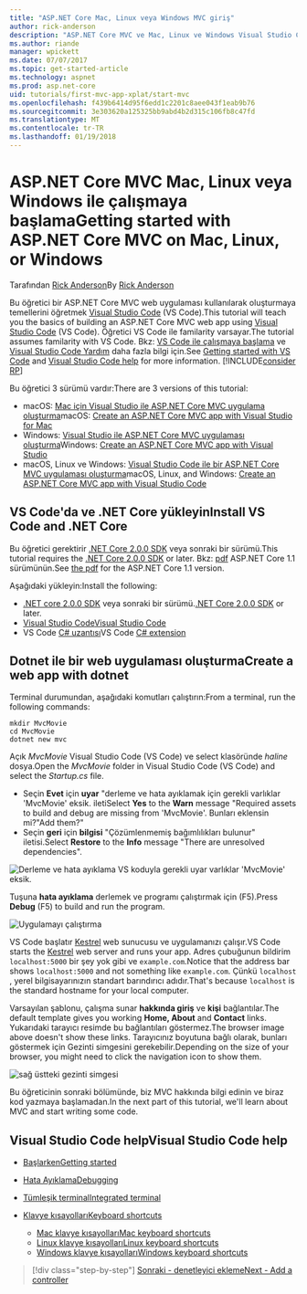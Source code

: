 ```yaml
---
title: "ASP.NET Core Mac, Linux veya Windows MVC giriş"
author: rick-anderson
description: "ASP.NET Core MVC ve Mac, Linux ve Windows Visual Studio Code ile çalışmaya başlama"
ms.author: riande
manager: wpickett
ms.date: 07/07/2017
ms.topic: get-started-article
ms.technology: aspnet
ms.prod: asp.net-core
uid: tutorials/first-mvc-app-xplat/start-mvc
ms.openlocfilehash: f439b6414d95f6edd1c2201c8aee043f1eab9b76
ms.sourcegitcommit: 3e303620a125325bb9abd4b2d315c106fb8c47fd
ms.translationtype: MT
ms.contentlocale: tr-TR
ms.lasthandoff: 01/19/2018
---
```

# <a name="getting-started-with-aspnet-core-mvc--on-mac-linux-or-windows"></a><span data-ttu-id="be544-103">ASP.NET Core MVC Mac, Linux veya Windows ile çalışmaya başlama</span><span class="sxs-lookup"><span data-stu-id="be544-103">Getting started with ASP.NET Core MVC  on Mac, Linux, or Windows</span></span>

<span data-ttu-id="be544-104">Tarafından [Rick Anderson](https://twitter.com/RickAndMSFT)</span><span class="sxs-lookup"><span data-stu-id="be544-104">By [Rick Anderson](https://twitter.com/RickAndMSFT)</span></span>

<span data-ttu-id="be544-105">Bu öğretici bir ASP.NET Core MVC web uygulaması kullanılarak oluşturmaya temellerini öğretmek [Visual Studio Code](https://code.visualstudio.com) (VS Code).</span><span class="sxs-lookup"><span data-stu-id="be544-105">This tutorial will teach you the basics of building an ASP.NET Core MVC web app using [Visual Studio Code](https://code.visualstudio.com) (VS Code).</span></span> <span data-ttu-id="be544-106">Öğretici VS Code ile familarity varsayar.</span><span class="sxs-lookup"><span data-stu-id="be544-106">The tutorial assumes familarity with VS Code.</span></span> <span data-ttu-id="be544-107">Bkz: [VS Code ile çalışmaya başlama](https://code.visualstudio.com/docs) ve [Visual Studio Code Yardım](#visual-studio-code-help) daha fazla bilgi için.</span><span class="sxs-lookup"><span data-stu-id="be544-107">See [Getting started with VS Code](https://code.visualstudio.com/docs) and [Visual Studio Code help](#visual-studio-code-help) for more information.</span></span> [!INCLUDE[consider RP](../../includes/razor.md)]

<span data-ttu-id="be544-108">Bu öğretici 3 sürümü vardır:</span><span class="sxs-lookup"><span data-stu-id="be544-108">There are 3 versions of this tutorial:</span></span>

* <span data-ttu-id="be544-109">macOS: [Mac için Visual Studio ile ASP.NET Core MVC uygulama oluşturma](xref:tutorials/first-mvc-app-mac/start-mvc)</span><span class="sxs-lookup"><span data-stu-id="be544-109">macOS: [Create an ASP.NET Core MVC app with Visual Studio for Mac](xref:tutorials/first-mvc-app-mac/start-mvc)</span></span>
* <span data-ttu-id="be544-110">Windows: [Visual Studio ile ASP.NET Core MVC uygulaması oluşturma](xref:tutorials/first-mvc-app/start-mvc)</span><span class="sxs-lookup"><span data-stu-id="be544-110">Windows: [Create an ASP.NET Core MVC app with Visual Studio](xref:tutorials/first-mvc-app/start-mvc)</span></span>
* <span data-ttu-id="be544-111">macOS, Linux ve Windows: [Visual Studio Code ile bir ASP.NET Core MVC uygulaması oluşturma](xref:tutorials/first-mvc-app-xplat/start-mvc)</span><span class="sxs-lookup"><span data-stu-id="be544-111">macOS, Linux, and Windows: [Create an ASP.NET Core MVC app with Visual Studio Code](xref:tutorials/first-mvc-app-xplat/start-mvc)</span></span> 

## <a name="install-vs-code-and-net-core"></a><span data-ttu-id="be544-112">VS Code'da ve .NET Core yükleyin</span><span class="sxs-lookup"><span data-stu-id="be544-112">Install VS Code and .NET Core</span></span>

<span data-ttu-id="be544-113">Bu öğretici gerektirir [.NET Core 2.0.0 SDK](https://www.microsoft.com/net/core) veya sonraki bir sürümü.</span><span class="sxs-lookup"><span data-stu-id="be544-113">This tutorial requires the [.NET Core 2.0.0 SDK](https://www.microsoft.com/net/core) or later.</span></span> <span data-ttu-id="be544-114">Bkz: [pdf](https://github.com/aspnet/Docs/blob/master/aspnetcore/tutorials/first-mvc-app-mac/start-mvc/8-23-17.pdf) ASP.NET Core 1.1 sürümünün.</span><span class="sxs-lookup"><span data-stu-id="be544-114">See [the pdf](https://github.com/aspnet/Docs/blob/master/aspnetcore/tutorials/first-mvc-app-mac/start-mvc/8-23-17.pdf) for the ASP.NET Core 1.1 version.</span></span>

<span data-ttu-id="be544-115">Aşağıdaki yükleyin:</span><span class="sxs-lookup"><span data-stu-id="be544-115">Install the following:</span></span>

* <span data-ttu-id="be544-116">[.NET core 2.0.0 SDK](https://www.microsoft.com/net/core) veya sonraki bir sürümü.</span><span class="sxs-lookup"><span data-stu-id="be544-116">[.NET Core 2.0.0 SDK](https://www.microsoft.com/net/core) or later.</span></span>
* [<span data-ttu-id="be544-117">Visual Studio Code</span><span class="sxs-lookup"><span data-stu-id="be544-117">Visual Studio Code</span></span>](https://code.visualstudio.com)
* <span data-ttu-id="be544-118">VS Code [C# uzantısı](https://marketplace.visualstudio.com/items?itemName=ms-vscode.csharp)</span><span class="sxs-lookup"><span data-stu-id="be544-118">VS Code [C# extension](https://marketplace.visualstudio.com/items?itemName=ms-vscode.csharp)</span></span> 

## <a name="create-a-web-app-with-dotnet"></a><span data-ttu-id="be544-119">Dotnet ile bir web uygulaması oluşturma</span><span class="sxs-lookup"><span data-stu-id="be544-119">Create a web app with dotnet</span></span>

<span data-ttu-id="be544-120">Terminal durumundan, aşağıdaki komutları çalıştırın:</span><span class="sxs-lookup"><span data-stu-id="be544-120">From a terminal, run the following commands:</span></span>

```console
mkdir MvcMovie
cd MvcMovie
dotnet new mvc
```

<span data-ttu-id="be544-121">Açık *MvcMovie* Visual Studio Code (VS Code) ve select klasöründe *haline* dosya.</span><span class="sxs-lookup"><span data-stu-id="be544-121">Open the *MvcMovie* folder in Visual Studio Code (VS Code) and select the *Startup.cs* file.</span></span>

- <span data-ttu-id="be544-122">Seçin **Evet** için **uyar** "derleme ve hata ayıklamak için gerekli varlıklar 'MvcMovie' eksik. ileti</span><span class="sxs-lookup"><span data-stu-id="be544-122">Select **Yes** to the **Warn** message "Required assets to build and debug are missing from 'MvcMovie'.</span></span> <span data-ttu-id="be544-123">Bunları eklensin mi?"</span><span class="sxs-lookup"><span data-stu-id="be544-123">Add them?"</span></span>
- <span data-ttu-id="be544-124">Seçin **geri** için **bilgisi** "Çözümlenmemiş bağımlılıkları bulunur" iletisi.</span><span class="sxs-lookup"><span data-stu-id="be544-124">Select **Restore** to the **Info** message "There are unresolved dependencies".</span></span>

![Derleme ve hata ayıklama VS koduyla gerekli uyar varlıklar 'MvcMovie' eksik.](../web-api-vsc/_static/vsc_restore.png)

<span data-ttu-id="be544-128">Tuşuna **hata ayıklama** derlemek ve programı çalıştırmak için (F5).</span><span class="sxs-lookup"><span data-stu-id="be544-128">Press **Debug** (F5) to build and run the program.</span></span>

![Uygulamayı çalıştırma](../first-mvc-app/start-mvc/_static/1.png)

<span data-ttu-id="be544-130">VS Code başlatır [Kestrel](xref:fundamentals/servers/kestrel) web sunucusu ve uygulamanızı çalışır.</span><span class="sxs-lookup"><span data-stu-id="be544-130">VS Code starts the [Kestrel](xref:fundamentals/servers/kestrel) web server and runs your app.</span></span> <span data-ttu-id="be544-131">Adres çubuğunun bildirim `localhost:5000` bir şey yok gibi ve `example.com`.</span><span class="sxs-lookup"><span data-stu-id="be544-131">Notice that the address bar shows `localhost:5000` and not something like `example.com`.</span></span> <span data-ttu-id="be544-132">Çünkü `localhost` , yerel bilgisayarınızın standart barındırıcı adıdır.</span><span class="sxs-lookup"><span data-stu-id="be544-132">That's because `localhost` is the standard hostname for your local computer.</span></span>

<span data-ttu-id="be544-133">Varsayılan şablonu, çalışma sunar **hakkında giriş** ve **kişi** bağlantılar.</span><span class="sxs-lookup"><span data-stu-id="be544-133">The default template gives you working **Home, About** and **Contact** links.</span></span> <span data-ttu-id="be544-134">Yukarıdaki tarayıcı resimde bu bağlantıları göstermez.</span><span class="sxs-lookup"><span data-stu-id="be544-134">The browser image above doesn't show these links.</span></span> <span data-ttu-id="be544-135">Tarayıcınız boyutuna bağlı olarak, bunları göstermek için Gezinti simgesini gerekebilir.</span><span class="sxs-lookup"><span data-stu-id="be544-135">Depending on the size of your browser, you might need to click the navigation icon to show them.</span></span>

![sağ üstteki gezinti simgesi](../first-mvc-app/start-mvc/_static/2.png)

<span data-ttu-id="be544-137">Bu öğreticinin sonraki bölümünde, biz MVC hakkında bilgi edinin ve biraz kod yazmaya başlamadan.</span><span class="sxs-lookup"><span data-stu-id="be544-137">In the next part of this tutorial, we'll learn about MVC and start writing some code.</span></span>

## <a name="visual-studio-code-help"></a><span data-ttu-id="be544-138">Visual Studio Code help</span><span class="sxs-lookup"><span data-stu-id="be544-138">Visual Studio Code help</span></span>

- [<span data-ttu-id="be544-139">Başlarken</span><span class="sxs-lookup"><span data-stu-id="be544-139">Getting started</span></span>](https://code.visualstudio.com/docs)
- [<span data-ttu-id="be544-140">Hata Ayıklama</span><span class="sxs-lookup"><span data-stu-id="be544-140">Debugging</span></span>](https://code.visualstudio.com/docs/editor/debugging)
- [<span data-ttu-id="be544-141">Tümleşik terminal</span><span class="sxs-lookup"><span data-stu-id="be544-141">Integrated terminal</span></span>](https://code.visualstudio.com/docs/editor/integrated-terminal)
- [<span data-ttu-id="be544-142">Klavye kısayolları</span><span class="sxs-lookup"><span data-stu-id="be544-142">Keyboard shortcuts</span></span>](https://code.visualstudio.com/docs/getstarted/keybindings#_keyboard-shortcuts-reference)

  - [<span data-ttu-id="be544-143">Mac klavye kısayolları</span><span class="sxs-lookup"><span data-stu-id="be544-143">Mac keyboard shortcuts</span></span>](https://code.visualstudio.com/shortcuts/keyboard-shortcuts-macos.pdf)
  - [<span data-ttu-id="be544-144">Linux klavye kısayolları</span><span class="sxs-lookup"><span data-stu-id="be544-144">Linux keyboard shortcuts</span></span>](https://code.visualstudio.com/shortcuts/keyboard-shortcuts-linux.pdf)
  - [<span data-ttu-id="be544-145">Windows klavye kısayolları</span><span class="sxs-lookup"><span data-stu-id="be544-145">Windows keyboard shortcuts</span></span>](https://code.visualstudio.com/shortcuts/keyboard-shortcuts-windows.pdf)

>[!div class="step-by-step"]
[<span data-ttu-id="be544-146">Sonraki - denetleyici ekleme</span><span class="sxs-lookup"><span data-stu-id="be544-146">Next - Add a controller</span></span>](adding-controller.md)

